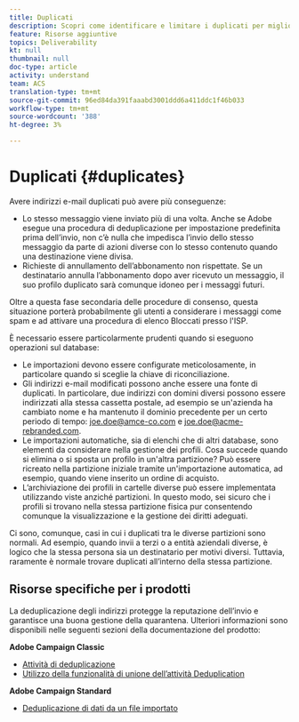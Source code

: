 ```yaml
---
title: Duplicati
description: Scopri come identificare e limitare i duplicati per migliorare il recapito messaggi.
feature: Risorse aggiuntive
topics: Deliverability
kt: null
thumbnail: null
doc-type: article
activity: understand
team: ACS
translation-type: tm+mt
source-git-commit: 96ed84da391faaabd3001ddd6a411ddc1f46b033
workflow-type: tm+mt
source-wordcount: '388'
ht-degree: 3%

---
```



# Duplicati {#duplicates}

Avere indirizzi e-mail duplicati può avere più conseguenze:

* Lo stesso messaggio viene inviato più di una volta. Anche se Adobe esegue una procedura di deduplicazione per impostazione predefinita prima dell’invio, non c’è nulla che impedisca l’invio dello stesso messaggio da parte di azioni diverse con lo stesso contenuto quando una destinazione viene divisa.
* Richieste di annullamento dell’abbonamento non rispettate. Se un destinatario annulla l’abbonamento dopo aver ricevuto un messaggio, il suo profilo duplicato sarà comunque idoneo per i messaggi futuri.

Oltre a questa fase secondaria delle procedure di consenso, questa situazione porterà probabilmente gli utenti a considerare i messaggi come spam e ad attivare una procedura di elenco Bloccati presso l&#39;ISP.

È necessario essere particolarmente prudenti quando si eseguono operazioni sul database:

* Le importazioni devono essere configurate meticolosamente, in particolare quando si sceglie la chiave di riconciliazione.
* Gli indirizzi e-mail modificati possono anche essere una fonte di duplicati. In particolare, due indirizzi con domini diversi possono essere indirizzati alla stessa cassetta postale, ad esempio se un&#39;azienda ha cambiato nome e ha mantenuto il dominio precedente per un certo periodo di tempo: joe.doe@amce-co.com e joe.doe@acme-rebranded.com.
* Le importazioni automatiche, sia di elenchi che di altri database, sono elementi da considerare nella gestione dei profili. Cosa succede quando si elimina o si sposta un profilo in un&#39;altra partizione? Può essere ricreato nella partizione iniziale tramite un&#39;importazione automatica, ad esempio, quando viene inserito un ordine di acquisto.
* L’archiviazione dei profili in cartelle diverse può essere implementata utilizzando viste anziché partizioni. In questo modo, sei sicuro che i profili si trovano nella stessa partizione fisica pur consentendo comunque la visualizzazione e la gestione dei diritti adeguati.

Ci sono, comunque, casi in cui i duplicati tra le diverse partizioni sono normali. Ad esempio, quando invii a terzi o a entità aziendali diverse, è logico che la stessa persona sia un destinatario per motivi diversi. Tuttavia, raramente è normale trovare duplicati all’interno della stessa partizione.

## Risorse specifiche per i prodotti

La deduplicazione degli indirizzi protegge la reputazione dell’invio e garantisce una buona gestione della quarantena. Ulteriori informazioni sono disponibili nelle seguenti sezioni della documentazione del prodotto:

**Adobe Campaign Classic**

* [Attività di deduplicazione](https://experienceleague.adobe.com/docs/campaign-classic/using/automating-with-workflows/targeting-activities/deduplication.html)
* [Utilizzo della funzionalità di unione dell’attività Deduplication](https://experienceleague.adobe.com/docs/campaign-classic/using/automating-with-workflows/use-cases/data-management/deduplication-merge.html)

**Adobe Campaign Standard**

* [Deduplicazione di dati da un file importato](https://experienceleague.adobe.com/docs/campaign-standard/using/managing-processes-and-data/workflow-use-case/data-management/deduplicating-data-imported-file.html)